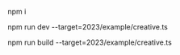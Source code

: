 npm i

npm run dev --target=2023/example/creative.ts

npm run build --target=2023/example/creative.ts
